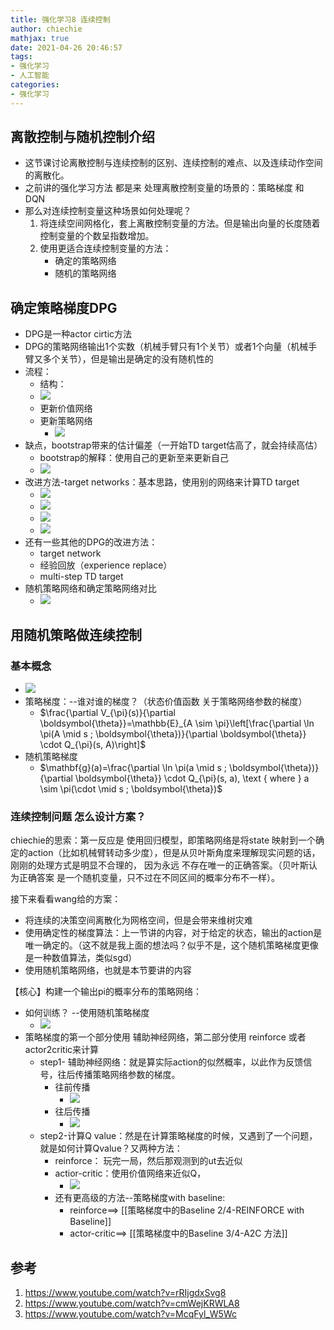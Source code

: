 ```yaml
---
title: 强化学习8 连续控制
author: chiechie
mathjax: true
date: 2021-04-26 20:46:57
tags:
- 强化学习
- 人工智能
categories:
- 强化学习
---
```



## 离散控制与随机控制介绍

- 这节课讨论离散控制与连续控制的区别、连续控制的难点、以及连续动作空间的离散化。
- 之前讲的强化学习方法 都是来 处理离散控制变量的场景的：策略梯度 和 DQN
- 那么对连续控制变量这种场景如何处理呢？
    1. 将连续空间网格化，套上离散控制变量的方法。但是输出向量的长度随着控制变量的个数呈指数增加。
    2. 使用更适合连续控制变量的方法：
        - 确定的策略网络
        - 随机的策略网络
    
## 确定策略梯度DPG
- DPG是一种actor cirtic方法
- DPG的策略网络输出1个实数（机械手臂只有1个关节）或者1个向量（机械手臂又多个关节），但是输出是确定的没有随机性的
- 流程：
    - 结构：
    - ![](https://firebasestorage.googleapis.com/v0/b/firescript-577a2.appspot.com/o/imgs%2Fapp%2Frf_learning%2FFFnC_ZZDfS.png?alt=media&token=b76bce5a-44cb-4967-8831-9ad7e3bac627)
    - 更新价值网络
    - 更新策略网络
        - ![](https://firebasestorage.googleapis.com/v0/b/firescript-577a2.appspot.com/o/imgs%2Fapp%2Frf_learning%2F1lO0oHsg0f.png?alt=media&token=4624994e-3a30-4a5d-9ea3-7ecc419516e1)
- 缺点，bootstrap带来的估计偏差（一开始TD target估高了，就会持续高估）
    - bootstrap的解释：使用自己的更新至来更新自己
    - ![](https://firebasestorage.googleapis.com/v0/b/firescript-577a2.appspot.com/o/imgs%2Fapp%2Frf_learning%2FckUhWapL92.png?alt=media&token=56166270-8cad-42fc-a94e-f88f329c6c41)
- 改进方法-target networks：基本思路，使用别的网络来计算TD target
    - ![](https://firebasestorage.googleapis.com/v0/b/firescript-577a2.appspot.com/o/imgs%2Fapp%2Frf_learning%2F6lBqZiXi9f.png?alt=media&token=17ff418c-0a8d-437f-8b82-7848a8cfa243)
    - ![](https://firebasestorage.googleapis.com/v0/b/firescript-577a2.appspot.com/o/imgs%2Fapp%2Frf_learning%2FkSbwop1R3_.png?alt=media&token=9dd29838-a62a-4a89-8717-7e1972f3da74)
    - ![](https://firebasestorage.googleapis.com/v0/b/firescript-577a2.appspot.com/o/imgs%2Fapp%2Frf_learning%2FKrdc65AdRE.png?alt=media&token=3d72f27f-a8be-468c-8910-df0ad025f5da)
    - ![](https://firebasestorage.googleapis.com/v0/b/firescript-577a2.appspot.com/o/imgs%2Fapp%2Frf_learning%2FnLzNJ8bG14.png?alt=media&token=fe8f8570-8304-4c5e-bd16-0649684ecaf7)
- 还有一些其他的DPG的改进方法：
    - target network
    - 经验回放（experience replace）
    - multi-step TD target
- 随机策略网络和确定策略网络对比
    - ![](https://firebasestorage.googleapis.com/v0/b/firescript-577a2.appspot.com/o/imgs%2Fapp%2Frf_learning%2FRDz29hZbP4.png?alt=media&token=52f95ad5-5f13-4974-87f8-c52d8c734836)


## 用随机策略做连续控制

### 基本概念

- ![](https://firebasestorage.googleapis.com/v0/b/firescript-577a2.appspot.com/o/imgs%2Fapp%2Frf_learning%2Fza5rJJXnoe.png?alt=media&token=48526a35-cc19-486c-b91b-3a0ef9df1edc)
- 策略梯度：--谁对谁的梯度？（状态价值函数 关于策略网络参数的梯度）
    - $\frac{\partial V_{\pi}(s)}{\partial \boldsymbol{\theta}}=\mathbb{E}_{A \sim \pi}\left[\frac{\partial \ln \pi(A \mid s ; \boldsymbol{\theta})}{\partial \boldsymbol{\theta}} \cdot Q_{\pi}(s, A)\right]$
- 随机策略梯度
    - $\mathbf{g}(a)=\frac{\partial \ln \pi(a \mid s ; \boldsymbol{\theta})}{\partial \boldsymbol{\theta}} \cdot Q_{\pi}(s, a), \text { where } a \sim \pi(\cdot \mid s ; \boldsymbol{\theta})$

### 连续控制问题 怎么设计方案？


chiechie的思索：第一反应是 使用回归模型，即策略网络是将state 映射到一个确定的action（比如机械臂转动多少度），但是从贝叶斯角度来理解现实问题的话，刚刚的处理方式是明显不合理的， 因为永远 不存在唯一的正确答案。（贝叶斯认为正确答案 是一个随机变量，只不过在不同区间的概率分布不一样）。

接下来看看wang给的方案：

- 将连续的决策空间离散化为网格空间，但是会带来维树灾难
- 使用确定性的梯度算法：上一节讲的内容，对于给定的状态，输出的action是唯一确定的。（这不就是我上面的想法吗？似乎不是，这个随机策略梯度更像是一种数值算法，类似sgd）
- 使用随机策略网络，也就是本节要讲的内容

【核心】构建一个输出pi的概率分布的策略网络：

- 如何训练？ --使用随机策略梯度
    - ![](https://firebasestorage.googleapis.com/v0/b/firescript-577a2.appspot.com/o/imgs%2Fapp%2Frf_learning%2F-HeYISazuj.png?alt=media&token=0d3ebe9c-6f04-4867-b2cb-553503e9a523)
- 策略梯度的第一个部分使用 辅助神经网络，第二部分使用 reinforce 或者 actor2critic来计算
    - step1- 辅助神经网络：就是算实际action的似然概率，以此作为反馈信号，往后传播策略网络参数的梯度。
        - 往前传播
            - ![](https://firebasestorage.googleapis.com/v0/b/firescript-577a2.appspot.com/o/imgs%2Fapp%2Frf_learning%2FF3rR0gy8Su.png?alt=media&token=32c8deac-e6ed-4c36-8490-682457bd96cf)
        - 往后传播
            - ![](https://firebasestorage.googleapis.com/v0/b/firescript-577a2.appspot.com/o/imgs%2Fapp%2Frf_learning%2FqKuN1X6D_b.png?alt=media&token=aa379ddd-eb64-4674-a1c9-136f77996250)
    - step2-计算Q value：然是在计算策略梯度的时候，又遇到了一个问题，就是如何计算Qvalue？又两种方法：
        - reinforce： 玩完一局，然后那观测到的ut去近似
        - actior-critic：使用价值网络来近似Q，
            - ![](https://firebasestorage.googleapis.com/v0/b/firescript-577a2.appspot.com/o/imgs%2Fapp%2Frf_learning%2F1OdWlyBP_B.png?alt=media&token=4e37f7bb-e85d-4e0b-afb3-bbf99f3bb628)
        - 还有更高级的方法--策略梯度with baseline: 
            - reinforce==> [[策略梯度中的Baseline 2/4-REINFORCE with Baseline]]
            - actor-critic==> [[策略梯度中的Baseline 3/4-A2C 方法]]


## 参考

1. https://www.youtube.com/watch?v=rRIjgdxSvg8
2. https://www.youtube.com/watch?v=cmWejKRWLA8
3. https://www.youtube.com/watch?v=McqFyl_W5Wc
